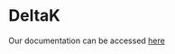 # DeltaK

Our documentation can be accessed [here](https://docs.google.com/document/d/1IFQsgAJcK0A0AYbjeXKyB-ojGmI2Yw0lCFrYI5g2ylI/edit?usp=sharing)
